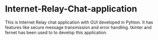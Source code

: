 # Internet-Relay-Chat-application
This is Internet Relay chat application with GUI developed in Pyhton. It has features like secure message transmission and error handling. tkinter and fernet has been used to 
to develop this application.
